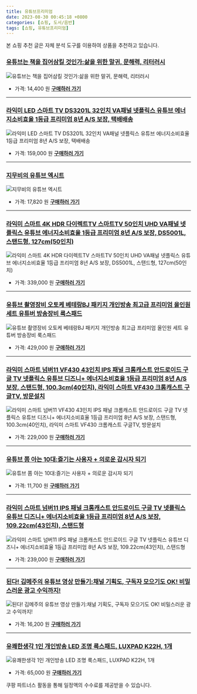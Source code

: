 ```yaml
---
title: 유튜브프리미엄
date: 2023-08-30 00:45:18 +0800
categories: [쇼핑, 도서/음반]
tags: [쇼핑, 유튜브프리미엄]
---
```

본 쇼핑 추천 글은 자체 분석 도구를 이용하여 상품을 추천하고 있습니다.
### [유튜브는 책을 집어삼킬 것인가:삶을 위한 말귀, 문해력, 리터러시](https://link.coupang.com/re/AFFSDP?lptag=AF1030537&pageKey=1435130592&itemId=2477576540&vendorItemId=70470942233&traceid=V0-153-9feab2a74c9f7798&requestid=20230907004518554174228038&token=31850C%7CMIXED)
![유튜브는 책을 집어삼킬 것인가:삶을 위한 말귀, 문해력, 리터러시](https://ads-partners.coupang.com/image1/HNsZVWC0jEIg9NjLHDOMhmFQeMWqEOh93dolREurXVB38aBG5hQa6gFd8XgYQD7iFfeJxva64f-NtEACn_rD763J0eesjzNV2Gq0fqrCAVXQYO6QUQZo37dFUrVT19pBtFV2mcjwPeNiurjmMts52fFOXI0RFyiLUH0W8XJLl_hKPRgFWlVQDAy4ctRfuQsC3rDvoG0SEDn_BdW-wSX8CwrfsY5gEqqvK5QcZa9jR0wYcLrF6GA-PmzdIPBLGecHPRCJKw0NWXL40DN0w1V9dXKGq_hkQK74J24G04sEUA==)
- 가격: 14,400 원
[**구매하러 가기**](https://link.coupang.com/re/AFFSDP?lptag=AF1030537&pageKey=1435130592&itemId=2477576540&vendorItemId=70470942233&traceid=V0-153-9feab2a74c9f7798&requestid=20230907004518554174228038&token=31850C%7CMIXED)
---
### [라익미 LED 스마트 TV DS3201L 32인치 VA패널 넷플릭스 유튜브 에너지소비효율 1등급 프리미엄 8년 A/S 보장, 택배배송](https://link.coupang.com/re/AFFSDP?lptag=AF1030537&pageKey=6355689775&itemId=13392513427&vendorItemId=84439335329&traceid=V0-153-08a659d48804b607&clickBeacon=Q%2FPAm1HJGCjrMit78AwqHgP3EQ2jbykgVIhyVPA9QvbEKU7vS7bnMIiCrJahrSqP%2Fd8fr%2F25Cw6rXRDbm5yWESy4mT1lfzHKpBY4HKeCL4WBxHLQPYa8%2FdyWYFxYUjOo6XQ2M0QAG%2F4Q1KdBIzNZFSpboy%2B7uglmXJieL1CFk9Q4WBIvH7GsvX8Gddv47bQucLFv0MzkGHmsbZ5CCyPNmdk3KX2j%2F2V79LwEvuieTtfIBlD6Rp6qZ8FcZo3voTCjcLLaytHM7fVRTALTvebxN2UHebaUYw8YGJxHxXNZv0O1rsApxY4PzyyEOHNxjE5B9QJQ79L6Srykge4tmoOd%2FRtv7fWkTCYc%2FlmKRFtl3ClirTdvt2RL1A%2BGLJvKF9h7nZ4DrSgx9mGg7IdKcD0jG9hYKZo1uZQDW5SWwHSol6i0tS%2BdtvkZC5zJVgYmWGnMPnnE2JyhPEin58T4epEIuF7IfiYvmz9x3pKP0kbDTyJ%2BNmlYT3TbDvO1Z%2FYjX2S%2FDVtA8N8%2FRXahdJA6OV%2Bejl39wnjra0vFwwmFteEV4lf8zM4tMexYb2oJE7eVCxaTZ2zbJ2ABfG6sNNumSJK%2FbTMpFk4qn5Jb9hflIVWPczoxSYcHT8ygk8os%2B4vM6kgMDfOg2GMctI8xaI8LsQou5Zf76YTQKiJbUxcAjlIy0ruhgaHG5HyvoF6245BJ%2BHOyiTPKSha%2B2BM9RmYnd6Wsij0UL1M8DgnCPCN%2B9wG87pfKflhmspLULli2%2B%2FjHkc6MuxCq0MoPSla6bkBp9xCTaSzfBfy2Urh4jTDg0On5%2BBD5b8TC7QVI%2B3rz9ktDpzUBW2sxMF5VFiwRB%2B1FlqrK4YCZ7B9tiI1%2Bni3UDM98fmd9LztOzHT%2FCFkS0OS%2F2%2B%2F4&requestid=20230907004518554174228038&token=31850C%7CMIXED)
![라익미 LED 스마트 TV DS3201L 32인치 VA패널 넷플릭스 유튜브 에너지소비효율 1등급 프리미엄 8년 A/S 보장, 택배배송](https://ads-partners.coupang.com/image1/btdg12Lyo3kxtPCebhjrx8XjL0tY5DPvM2hxC_fOjQEP2kkQDbHan51NRZGZe3x1fzktqJf5JfFpmXIKzRn9vLZryvTIr7-R_2Jgnu5jD8H990WgLWV_6WFpzOpW1p2Tl4P6_ioo-YceQ4YBtc5w4wzlvubxQkeBjGIw6d5TvP13G8nrnm9zlJYqrP4QbHapvo_vzHaBXftpA3vXWRGPcTlbM-5X--NPALE7GTbfbWVo8dqN4iPiKZR-JpAjvI0SBX33a6kiL-O2mqE6CbPQExNciZforQF9Ukj_XPL5x7ENcDB3)
- 가격: 159,000 원
[**구매하러 가기**](https://link.coupang.com/re/AFFSDP?lptag=AF1030537&pageKey=6355689775&itemId=13392513427&vendorItemId=84439335329&traceid=V0-153-08a659d48804b607&clickBeacon=Q%2FPAm1HJGCjrMit78AwqHgP3EQ2jbykgVIhyVPA9QvbEKU7vS7bnMIiCrJahrSqP%2Fd8fr%2F25Cw6rXRDbm5yWESy4mT1lfzHKpBY4HKeCL4WBxHLQPYa8%2FdyWYFxYUjOo6XQ2M0QAG%2F4Q1KdBIzNZFSpboy%2B7uglmXJieL1CFk9Q4WBIvH7GsvX8Gddv47bQucLFv0MzkGHmsbZ5CCyPNmdk3KX2j%2F2V79LwEvuieTtfIBlD6Rp6qZ8FcZo3voTCjcLLaytHM7fVRTALTvebxN2UHebaUYw8YGJxHxXNZv0O1rsApxY4PzyyEOHNxjE5B9QJQ79L6Srykge4tmoOd%2FRtv7fWkTCYc%2FlmKRFtl3ClirTdvt2RL1A%2BGLJvKF9h7nZ4DrSgx9mGg7IdKcD0jG9hYKZo1uZQDW5SWwHSol6i0tS%2BdtvkZC5zJVgYmWGnMPnnE2JyhPEin58T4epEIuF7IfiYvmz9x3pKP0kbDTyJ%2BNmlYT3TbDvO1Z%2FYjX2S%2FDVtA8N8%2FRXahdJA6OV%2Bejl39wnjra0vFwwmFteEV4lf8zM4tMexYb2oJE7eVCxaTZ2zbJ2ABfG6sNNumSJK%2FbTMpFk4qn5Jb9hflIVWPczoxSYcHT8ygk8os%2B4vM6kgMDfOg2GMctI8xaI8LsQou5Zf76YTQKiJbUxcAjlIy0ruhgaHG5HyvoF6245BJ%2BHOyiTPKSha%2B2BM9RmYnd6Wsij0UL1M8DgnCPCN%2B9wG87pfKflhmspLULli2%2B%2FjHkc6MuxCq0MoPSla6bkBp9xCTaSzfBfy2Urh4jTDg0On5%2BBD5b8TC7QVI%2B3rz9ktDpzUBW2sxMF5VFiwRB%2B1FlqrK4YCZ7B9tiI1%2Bni3UDM98fmd9LztOzHT%2FCFkS0OS%2F2%2B%2F4&requestid=20230907004518554174228038&token=31850C%7CMIXED)
---
### [지무비의 유튜브 엑시트](https://link.coupang.com/re/AFFSDP?lptag=AF1030537&pageKey=7104582264&itemId=17743234908&vendorItemId=84907836682&traceid=V0-153-82421e6e8afc3e27&requestid=20230907004518554174228038&token=31850C%7CMIXED)
![지무비의 유튜브 엑시트](https://ads-partners.coupang.com/image1/j3A42nl-XMb_fpcKj-9QRDyhTHRd3OHb0mryVSxQhC1Lbdicoz0iyM4EaPCHJ52ky1FF5dngLGlug8wDEKhVZW3rwsoHRhDD-YTuYWBR_Mn_wEPGe6I9cu8n-BIduXaI2RsrUs1rTLFLZebtxgSD9vFV19iL56YhlUzUAm3wO0i0EKgUUS8v77TpiR-0afag8OtY4FuaHT35nysQXLcYLiS-gZWNocss6-btLTmudDULBMcaZ2SVX-_6Q5Tx_ZvsPkg6-K29pVsdtmVn9Q1nKus=)
- 가격: 17,820 원
[**구매하러 가기**](https://link.coupang.com/re/AFFSDP?lptag=AF1030537&pageKey=7104582264&itemId=17743234908&vendorItemId=84907836682&traceid=V0-153-82421e6e8afc3e27&requestid=20230907004518554174228038&token=31850C%7CMIXED)
---
### [라익미 스마트 4K HDR 다이렉트TV 스마트TV 50인치 UHD VA패널 넷플릭스 유튜브 에너지소비효율 1등급 프리미엄 8년 A/S 보장, DS5001L, 스탠드형, 127cm(50인치)](https://link.coupang.com/re/AFFSDP?lptag=AF1030537&pageKey=7280198117&itemId=18585509059&vendorItemId=84594067559&traceid=V0-153-5d4c520ab8c6d53d&clickBeacon=Q%2FPAm1HJGCjrMit78AwqHgP3EQ2jbykgVIhyVPA9QvbEKU7vS7bnMIiCrJahrSqP%2Fd8fr%2F25Cw6rXRDbm5yWESy4mT1lfzHKpBY4HKeCL4XU%2BevL7s0W3uWk8VULoRtm6XQ2M0QAG%2F4Q1KdBIzNZFS%2F0OF8tvYetlIn4ebllD2GhfkxIo3smkSRZwzhoVd%2BIcLFv0MzkGHmsbZ5CCyPNmdk3KX2j%2F2V79LwEvuieTtfIBlD6Rp6qZ8FcZo3voTCjcLLaytHM7fVRTALTvebxN62rydoqbDvbAT0rpVOcty5Xeqth3yqFwK%2FYaWMIASjqJNfi123Nv1%2Bu06YU%2F%2FID6Ei1zZdGqoogQfyUIQKaWzBirTdvt2RL1A%2BGLJvKF9h7yTyBdCQQLR9VL0ZnQUAKy9hYKZo1uZQDW5SWwHSol6i0tS%2BdtvkZC5zJVgYmWGnMPnnE2JyhPEin58T4epEIuP%2FR1vg%2Fi8t2i5%2FtCjsqHRl%2BNmlYT3TbDvO1Z%2FYjX2S%2FDVtA8N8%2FRXahdJA6OV%2Bejl39wnjra0vFwwmFteEV4lf8zM4tMexYb2oJE7eVCxaTZ2zbJ2ABfG6sNNumSJK%2FbTMpFk4qn5Jb9hflIVWPczoxSYcHT8ygk8os%2B4vM6kgMDfOg2GMctI8xaI8LsQou5Zf76YTQKiJbUxcAjlIy0ruhgaHG5HyvoF6245BJ%2BHOyiTPKSha%2B2BM9RmYnd6Wsij0UL1M8DgnCPCN%2B9wG87pfKflhmspLULli2%2B%2FjHkc6MuxCq0MoPSla6bkBp9xCTaSzfBfy2Urh4jTDg0On5%2BBD5b8TC7QVI%2B3rz9ktDpzUBW2sxMF5VFiwRB%2B1FlqrK4YCZ7B9tiI1%2Bni3UDM98fmd9LztOzHT%2FCFkS0OS%2F2%2B%2F4&requestid=20230907004518554174228038&token=31850C%7CMIXED)
![라익미 스마트 4K HDR 다이렉트TV 스마트TV 50인치 UHD VA패널 넷플릭스 유튜브 에너지소비효율 1등급 프리미엄 8년 A/S 보장, DS5001L, 스탠드형, 127cm(50인치)](https://ads-partners.coupang.com/image1/W_jR8RpS6vZzh1OfW-7isfChjrzRT77fw08T-jTXzrVRnWE_abR9fT9b3uXRvC09dNa-zKFJ4zjxqzKgjAdum9AuWKMZQOV2Mrq5zaqQz8vzc7LTZ03-Y7Lw_IQ5JDbiY7SFIZtvEypt-B9tkdSYEhHGpzs4HzykDycEWbRw9HKf2WS6wwGCAGvXo1GR_apNReqCdi0P07u3bI2Kaxj_9LRkkRbFhjjkiJaSdrmXLNOfUI4p3LwgPoDO7Ucf9HPC7WfMt2Hn8PvIaTSDe8Lsd-LOK6iE_-apDtTbF8LDnCZXDbwcmQ==)
- 가격: 339,000 원
[**구매하러 가기**](https://link.coupang.com/re/AFFSDP?lptag=AF1030537&pageKey=7280198117&itemId=18585509059&vendorItemId=84594067559&traceid=V0-153-5d4c520ab8c6d53d&clickBeacon=Q%2FPAm1HJGCjrMit78AwqHgP3EQ2jbykgVIhyVPA9QvbEKU7vS7bnMIiCrJahrSqP%2Fd8fr%2F25Cw6rXRDbm5yWESy4mT1lfzHKpBY4HKeCL4XU%2BevL7s0W3uWk8VULoRtm6XQ2M0QAG%2F4Q1KdBIzNZFS%2F0OF8tvYetlIn4ebllD2GhfkxIo3smkSRZwzhoVd%2BIcLFv0MzkGHmsbZ5CCyPNmdk3KX2j%2F2V79LwEvuieTtfIBlD6Rp6qZ8FcZo3voTCjcLLaytHM7fVRTALTvebxN62rydoqbDvbAT0rpVOcty5Xeqth3yqFwK%2FYaWMIASjqJNfi123Nv1%2Bu06YU%2F%2FID6Ei1zZdGqoogQfyUIQKaWzBirTdvt2RL1A%2BGLJvKF9h7yTyBdCQQLR9VL0ZnQUAKy9hYKZo1uZQDW5SWwHSol6i0tS%2BdtvkZC5zJVgYmWGnMPnnE2JyhPEin58T4epEIuP%2FR1vg%2Fi8t2i5%2FtCjsqHRl%2BNmlYT3TbDvO1Z%2FYjX2S%2FDVtA8N8%2FRXahdJA6OV%2Bejl39wnjra0vFwwmFteEV4lf8zM4tMexYb2oJE7eVCxaTZ2zbJ2ABfG6sNNumSJK%2FbTMpFk4qn5Jb9hflIVWPczoxSYcHT8ygk8os%2B4vM6kgMDfOg2GMctI8xaI8LsQou5Zf76YTQKiJbUxcAjlIy0ruhgaHG5HyvoF6245BJ%2BHOyiTPKSha%2B2BM9RmYnd6Wsij0UL1M8DgnCPCN%2B9wG87pfKflhmspLULli2%2B%2FjHkc6MuxCq0MoPSla6bkBp9xCTaSzfBfy2Urh4jTDg0On5%2BBD5b8TC7QVI%2B3rz9ktDpzUBW2sxMF5VFiwRB%2B1FlqrK4YCZ7B9tiI1%2Bni3UDM98fmd9LztOzHT%2FCFkS0OS%2F2%2B%2F4&requestid=20230907004518554174228038&token=31850C%7CMIXED)
---
### [유튜브 촬영장비 오토케 베테랑BJ 패키지 개인방송 최고급 프리미엄 올인원 세트 유튜버 방송장비 룩스패드](https://link.coupang.com/re/AFFSDP?lptag=AF1030537&pageKey=4338032815&itemId=5074647065&vendorItemId=72384330759&traceid=V0-153-407a67cbdf9b2667&requestid=20230907004518554174228038&token=31850C%7CMIXED)
![유튜브 촬영장비 오토케 베테랑BJ 패키지 개인방송 최고급 프리미엄 올인원 세트 유튜버 방송장비 룩스패드](https://ads-partners.coupang.com/image1/JgOeYIRzXzUdBfKEJrm_MKJm1tbW1brLW0mCDhBM7oc-yTMb-SruOYRNnOkhFso9W0CMUXY3kDfmYrjvD8AR-g7tnHJhYaljP7KIFxmRBt-wnQm29YX9kk8lbTUoWSbCgl46RLb3TayF7UXtwUwWlhlblBa95oKGbtSCxUuiuq169kejXgRQCaaoHwj-dJUDvTIs7pKAcYT114c0mXAMLPlaGEZO14xWGnJ0Z-xBJx5TF0qmzF5cIonpCQTJNdijjYvcr1K6WE31pJkwbp0zIjOJhg1T5zI4YTp3jGIbFes=)
- 가격: 429,000 원
[**구매하러 가기**](https://link.coupang.com/re/AFFSDP?lptag=AF1030537&pageKey=4338032815&itemId=5074647065&vendorItemId=72384330759&traceid=V0-153-407a67cbdf9b2667&requestid=20230907004518554174228038&token=31850C%7CMIXED)
---
### [라익미 스마트 넘버11 VF430 43인치 IPS 패널 크롬캐스트 안드로이드 구글 TV 넷플릭스 유튜브 디즈니+ 에너지소비효율 1등급 프리미엄 8년 A/S 보장, 스탠드형, 100.3cm(40인치), 라익미 스마트 VF430 크롬캐스트 구글TV, 방문설치](https://link.coupang.com/re/AFFSDP?lptag=AF1030537&pageKey=7425190382&itemId=19272221457&vendorItemId=86224373098&traceid=V0-153-a7b0e0df5900297b&clickBeacon=Q%2FPAm1HJGCjrMit78AwqHgP3EQ2jbykgVIhyVPA9QvbEKU7vS7bnMIiCrJahrSqP%2Fd8fr%2F25Cw6rXRDbm5yWESy4mT1lfzHKpBY4HKeCL4X6NIxQKXfDjiWfHVUxeQwt6XQ2M0QAG%2F4Q1KdBIzNZFUEQpAzmxmyr2fVj3QYTeE%2FnCyCoZPOdlGYsxsec0ky8cLFv0MzkGHmsbZ5CCyPNmdk3KX2j%2F2V79LwEvuieTtfIBlD6Rp6qZ8FcZo3voTCj57FXgzGmYmFAG9HNKhCAhyVC8ghhzvnUJ6eneu9O%2BYiSzszgXD0s6MAcMNDu1TwWdhIxK7EIZgLqq9K%2BwrqmztHC7Laof7%2FV2kVcWr60n6rR%2BBRaDWAXKfqTSpYOijJJt1jBZ4u38g943c8kYxi3QdhYKZo1uZQDW5SWwHSol6i0tS%2BdtvkZC5zJVgYmWGnMPnnE2JyhPEin58T4epEIuL1h4uAwcCxf0N0Ad8NqKOx%2BNmlYT3TbDvO1Z%2FYjX2S%2FDVtA8N8%2FRXahdJA6OV%2Bejl39wnjra0vFwwmFteEV4lf8zM4tMexYb2oJE7eVCxaTZ2zbJ2ABfG6sNNumSJK%2FbTMpFk4qn5Jb9hflIVWPczoxSYcHT8ygk8os%2B4vM6kgMDfOg2GMctI8xaI8LsQou5Zf76YTQKiJbUxcAjlIy0ruhgaHG5HyvoF6245BJ%2BHOyiTPKSha%2B2BM9RmYnd6Wsij0UL1M8DgnCPCN%2B9wG87pfKflhmspLULli2%2B%2FjHkc6MuxCq0MoPSla6bkBp9xCTaSzfBfy2Urh4jTDg0On5%2BBD5b8TC7QVI%2B3rz9ktDpzUBW2sxMF5VFiwRB%2B1FlqrK4YCZ7B9tiI1%2Bni3UDM98fmd9LztOzHT%2FCFkS0OS%2F2%2B%2F4&requestid=20230907004518554174228038&token=31850C%7CMIXED)
![라익미 스마트 넘버11 VF430 43인치 IPS 패널 크롬캐스트 안드로이드 구글 TV 넷플릭스 유튜브 디즈니+ 에너지소비효율 1등급 프리미엄 8년 A/S 보장, 스탠드형, 100.3cm(40인치), 라익미 스마트 VF430 크롬캐스트 구글TV, 방문설치](https://ads-partners.coupang.com/image1/Aa_tsdotRyetdcPfAanFIGO3ozZCThbms_4hEZi7zVj5a9e7PxcmmCWxFo5fUA2fu5MFrsH87rYCRikEiipOTuvTdwlgcoZuLCAV98mQty4eZxkAhqxLNLt3ShDFZOuCMFoZQRjXPsFrGPI4NFVGuOzAzE25BtHVirVSUUX_B6lx9v92KQSxvwwjoXyoUvojY_igic9nKiZ0GznSc8Y2h4puBpeSuQOZ0M9qhSDzkHKjaz4i3YjqS-F7n3rcgQTzAWttdo3b1yTwOu7mRJiuTSP3T_oSlGy1fQzcwPKeLV_2sFCpHg==)
- 가격: 229,000 원
[**구매하러 가기**](https://link.coupang.com/re/AFFSDP?lptag=AF1030537&pageKey=7425190382&itemId=19272221457&vendorItemId=86224373098&traceid=V0-153-a7b0e0df5900297b&clickBeacon=Q%2FPAm1HJGCjrMit78AwqHgP3EQ2jbykgVIhyVPA9QvbEKU7vS7bnMIiCrJahrSqP%2Fd8fr%2F25Cw6rXRDbm5yWESy4mT1lfzHKpBY4HKeCL4X6NIxQKXfDjiWfHVUxeQwt6XQ2M0QAG%2F4Q1KdBIzNZFUEQpAzmxmyr2fVj3QYTeE%2FnCyCoZPOdlGYsxsec0ky8cLFv0MzkGHmsbZ5CCyPNmdk3KX2j%2F2V79LwEvuieTtfIBlD6Rp6qZ8FcZo3voTCj57FXgzGmYmFAG9HNKhCAhyVC8ghhzvnUJ6eneu9O%2BYiSzszgXD0s6MAcMNDu1TwWdhIxK7EIZgLqq9K%2BwrqmztHC7Laof7%2FV2kVcWr60n6rR%2BBRaDWAXKfqTSpYOijJJt1jBZ4u38g943c8kYxi3QdhYKZo1uZQDW5SWwHSol6i0tS%2BdtvkZC5zJVgYmWGnMPnnE2JyhPEin58T4epEIuL1h4uAwcCxf0N0Ad8NqKOx%2BNmlYT3TbDvO1Z%2FYjX2S%2FDVtA8N8%2FRXahdJA6OV%2Bejl39wnjra0vFwwmFteEV4lf8zM4tMexYb2oJE7eVCxaTZ2zbJ2ABfG6sNNumSJK%2FbTMpFk4qn5Jb9hflIVWPczoxSYcHT8ygk8os%2B4vM6kgMDfOg2GMctI8xaI8LsQou5Zf76YTQKiJbUxcAjlIy0ruhgaHG5HyvoF6245BJ%2BHOyiTPKSha%2B2BM9RmYnd6Wsij0UL1M8DgnCPCN%2B9wG87pfKflhmspLULli2%2B%2FjHkc6MuxCq0MoPSla6bkBp9xCTaSzfBfy2Urh4jTDg0On5%2BBD5b8TC7QVI%2B3rz9ktDpzUBW2sxMF5VFiwRB%2B1FlqrK4YCZ7B9tiI1%2Bni3UDM98fmd9LztOzHT%2FCFkS0OS%2F2%2B%2F4&requestid=20230907004518554174228038&token=31850C%7CMIXED)
---
### [유튜브 쫌 아는 10대:즐기는 사용자 + 의로운 감시자 되기](https://link.coupang.com/re/AFFSDP?lptag=AF1030537&pageKey=255581946&itemId=801766624&vendorItemId=5061463757&traceid=V0-153-dd58e7a9afe7f1ed&requestid=20230907004518554174228038&token=31850C%7CMIXED)
![유튜브 쫌 아는 10대:즐기는 사용자 + 의로운 감시자 되기](https://ads-partners.coupang.com/image1/vHb_egsHCpG6gtIKvIpSrxBIs30wQpeZI6Y-Vva00KeEISDpu3XYcOVesPl1MyaOtAGjIfAnEWhPhvlZfKC_lA_b5Ckz5JsJyMF9xTO4f9TdSfH70wVhzVN2kiJCqIMIXZlMhVmak_mmvJK7iRV7jJFj4qDdI8WLuP0hfO885CiXk5xS9XP33Igj3rHoJl-yN1NrMdkWM_JMRL95Skw6JiUeGsVivPjCnakQ0xjfWXXJEX7kPRML8shbWjMSrHjaDyyIBVDX9aT6fRwb7XLu)
- 가격: 11,700 원
[**구매하러 가기**](https://link.coupang.com/re/AFFSDP?lptag=AF1030537&pageKey=255581946&itemId=801766624&vendorItemId=5061463757&traceid=V0-153-dd58e7a9afe7f1ed&requestid=20230907004518554174228038&token=31850C%7CMIXED)
---
### [라익미 스마트 넘버11 IPS 패널 크롬캐스트 안드로이드 구글 TV 넷플릭스 유튜브 디즈니+ 에너지소비효율 1등급 프리미엄 8년 A/S 보장, 109.22cm(43인치), 스탠드형](https://link.coupang.com/re/AFFSDP?lptag=AF1030537&pageKey=7212419224&itemId=18505184429&vendorItemId=85402509169&traceid=V0-153-ce854b4b4a0e9b31&clickBeacon=Q%2FPAm1HJGCjrMit78AwqHgP3EQ2jbykgVIhyVPA9QvbEKU7vS7bnMIiCrJahrSqP%2Fd8fr%2F25Cw6rXRDbm5yWESy4mT1lfzHKpBY4HKeCL4WaJbqpokMAh6Sj%2BT3I5FKl6XQ2M0QAG%2F4Q1KdBIzNZFcOIS0qE%2B57FohrAOfpgQTjf4DErsSdFWVL8S3Ey2CYacLFv0MzkGHmsbZ5CCyPNmdk3KX2j%2F2V79LwEvuieTtfIBlD6Rp6qZ8FcZo3voTCjIt%2BYlG5pqPYGl%2Bdqo0XIXlihfiW7rvDXuuRL6WD8Qf1uPKqdMtHrfrUfzIBaelB9TczHjLzOIipwH%2FxjpgEyd%2BX5uv2XI7ClwPmGKj%2FqyE1gGQOgbuZqfTeb0mEB2YUyVsDtTthZWswf8G3S%2F8bbR2B119Txa8hf28z2B0dGKx6Y1j%2BeNbWl2oG43Ik2vUAFIzK8yOMvbkUtEaMckb%2FNdHS86LCImGr8WUSuCQfEqtFb%2F2D16KuwR7DLip6eQHMQGL6TpKEVXFaQVqNf4eiWviE1adsPKQdsq%2BwF6EpqT0omiiln1%2B4nRCbKUQP4mxTbmhHp%2BU7PrI9lAdSpB7zdyN1m4RNfZUpQ52M9HJX7qcU3815mRyiSVOzkOMCXSyVAq%2FOlZZEuQ%2FcdVmb%2BkD85uR227Wd7vLJYbYfLePbN4BlKvXRY%2FyegpWzJ3bmveWuq4LjrnWu5D%2FC%2FFrMne1csEVeZ%2Fl3b7FGhd3DwLY3pT1KIKIMUVuB%2BEWQceL8f6kXZxZMqRe1546hFrWf%2BogyWCro%2FYAPlfY1UOgpHEHe0EFEvcGdXqcVifX6kBf7i1RbJYCwlNaiFyRf0%2F8qrvzrdYtWHApaR5q25%2BlYIIaddsE6ERDWD7afuyIqrqtZbSUiz&requestid=20230907004518554174228038&token=31850C%7CMIXED)
![라익미 스마트 넘버11 IPS 패널 크롬캐스트 안드로이드 구글 TV 넷플릭스 유튜브 디즈니+ 에너지소비효율 1등급 프리미엄 8년 A/S 보장, 109.22cm(43인치), 스탠드형](https://ads-partners.coupang.com/image1/ULvj3xelQfGhmAksUGmdiR7tj3YDC4IXLZNG76nYydkXaXggtXEt_JJGsDSiQlWQCBRyU2EZkWFov2omvEzoNj8QWb-uQ-HTlIMWIYXuH9-CiiFq4ZeIT7kb6PlpaUqilVqX6MZJm8HDv9up8oDAzAzcXvG34BMGnGu64D1pXVye81iJhiibqDbG2Wt5JIgqMCrTBCOTq1Yy28nKJwnOqtw1m_1u89Nt5BQtl3OM-DVpBBfK-PBUMNnghrruYIRFYtMS1T-GzS9DZeJ3Gcjp-1bTH7iBUe6T5BQ1otEylePZwG_3AO8=)
- 가격: 239,000 원
[**구매하러 가기**](https://link.coupang.com/re/AFFSDP?lptag=AF1030537&pageKey=7212419224&itemId=18505184429&vendorItemId=85402509169&traceid=V0-153-ce854b4b4a0e9b31&clickBeacon=Q%2FPAm1HJGCjrMit78AwqHgP3EQ2jbykgVIhyVPA9QvbEKU7vS7bnMIiCrJahrSqP%2Fd8fr%2F25Cw6rXRDbm5yWESy4mT1lfzHKpBY4HKeCL4WaJbqpokMAh6Sj%2BT3I5FKl6XQ2M0QAG%2F4Q1KdBIzNZFcOIS0qE%2B57FohrAOfpgQTjf4DErsSdFWVL8S3Ey2CYacLFv0MzkGHmsbZ5CCyPNmdk3KX2j%2F2V79LwEvuieTtfIBlD6Rp6qZ8FcZo3voTCjIt%2BYlG5pqPYGl%2Bdqo0XIXlihfiW7rvDXuuRL6WD8Qf1uPKqdMtHrfrUfzIBaelB9TczHjLzOIipwH%2FxjpgEyd%2BX5uv2XI7ClwPmGKj%2FqyE1gGQOgbuZqfTeb0mEB2YUyVsDtTthZWswf8G3S%2F8bbR2B119Txa8hf28z2B0dGKx6Y1j%2BeNbWl2oG43Ik2vUAFIzK8yOMvbkUtEaMckb%2FNdHS86LCImGr8WUSuCQfEqtFb%2F2D16KuwR7DLip6eQHMQGL6TpKEVXFaQVqNf4eiWviE1adsPKQdsq%2BwF6EpqT0omiiln1%2B4nRCbKUQP4mxTbmhHp%2BU7PrI9lAdSpB7zdyN1m4RNfZUpQ52M9HJX7qcU3815mRyiSVOzkOMCXSyVAq%2FOlZZEuQ%2FcdVmb%2BkD85uR227Wd7vLJYbYfLePbN4BlKvXRY%2FyegpWzJ3bmveWuq4LjrnWu5D%2FC%2FFrMne1csEVeZ%2Fl3b7FGhd3DwLY3pT1KIKIMUVuB%2BEWQceL8f6kXZxZMqRe1546hFrWf%2BogyWCro%2FYAPlfY1UOgpHEHe0EFEvcGdXqcVifX6kBf7i1RbJYCwlNaiFyRf0%2F8qrvzrdYtWHApaR5q25%2BlYIIaddsE6ERDWD7afuyIqrqtZbSUiz&requestid=20230907004518554174228038&token=31850C%7CMIXED)
---
### [된다! 김메주의 유튜브 영상 만들기:채널 기획도, 구독자 모으기도 OK! 비밀스러운 광고 수익까지!](https://link.coupang.com/re/AFFSDP?lptag=AF1030537&pageKey=6186246259&itemId=12180650132&vendorItemId=79451831157&traceid=V0-153-29e5d0a4376283c8&requestid=20230907004518554174228038&token=31850C%7CMIXED)
![된다! 김메주의 유튜브 영상 만들기:채널 기획도, 구독자 모으기도 OK! 비밀스러운 광고 수익까지!](https://ads-partners.coupang.com/image1/d5517c8NYolAdVgLdzjGfrCeJAOBAHMfp3Mgazaft7DQahQWI6GD-UqiO5nzwncWIEhvcSbzZ4JS3GUfsCzWni6TooqHi7ZoNLdfKiAE_2RrH0KBXB1muljBMa4ykjdubQ_hoX-eUmzyRQ_6aJ9NkPFBqDho08qR5lGVvGINdVvNUREWeY8GSrxivOYUZ8khiA7aDdxVpyUNIRJwyzm6-J0oUELNmFcZD22febEfP91nsGTXiIP6MORXYjRfF-JFONs2QplDpDOt1KHFK-uwxQ==)
- 가격: 16,200 원
[**구매하러 가기**](https://link.coupang.com/re/AFFSDP?lptag=AF1030537&pageKey=6186246259&itemId=12180650132&vendorItemId=79451831157&traceid=V0-153-29e5d0a4376283c8&requestid=20230907004518554174228038&token=31850C%7CMIXED)
---
### [유쾌한생각 1인 개인방송 LED 조명 룩스패드, LUXPAD K22H, 1개](https://link.coupang.com/re/AFFSDP?lptag=AF1030537&pageKey=6725645439&itemId=546114031&vendorItemId=4431797148&traceid=V0-153-d21d9128a53fb8cb&clickBeacon=Q%2FPAm1HJGCjrMit78AwqHgP3EQ2jbykgVIhyVPA9QvbEKU7vS7bnMIiCrJahrSqP%2Fd8fr%2F25Cw6rXRDbm5yWESy4mT1lfzHKpBY4HKeCL4UNrBNxZ85pNqFbg10qlpYH6XQ2M0QAG%2F4Q1KdBIzNZFa8tgQ5GESQKa7gnOTl8Y6c6Lzq7nf2lMHMFmefqnawWcLFv0MzkGHmsbZ5CCyPNmdk3KX2j%2F2V79LwEvuieTtfIBlD6Rp6qZ8FcZo3voTCjIt%2BYlG5pqPYGl%2Bdqo0XIXpZavQPnUOil%2BERYGq1TgQHWthMd7PFkwo8D7O%2F5iy9XjQBg5EUURy6ZDnWVfIAtd5lG3IJ3N2BziMN6DNAezPH8Vxj86dWBmOJMCFLswgEPrirb77rfUcMMqJk8qpAMoH4YQRebHlytJ31KXrL6%2F4eBy%2Fq%2BPivpVbS7rr8u%2FikvIzK8yOMvbkUtEaMckb%2FNdGijkw3OjiFcsALj6l1VSPJb%2F2D16KuwR7DLip6eQHMQGL6TpKEVXFaQVqNf4eiWviE1adsPKQdsq%2BwF6EpqT0omiiln1%2B4nRCbKUQP4mxTbmhHp%2BU7PrI9lAdSpB7zdyN1m4RNfZUpQ52M9HJX7qcU3815mRyiSVOzkOMCXSyVAq%2FOlZZEuQ%2FcdVmb%2BkD85uR227Wd7vLJYbYfLePbN4BlKvXRY%2FyegpWzJ3bmveWuq4LjrnWu5D%2FC%2FFrMne1csEVeZ%2Fl3b7FGhd3DwLY3pT1KIKIMUVuB%2BEWQceL8f6kXZxZMqRe1546hFrWf%2BogyWCro%2FYAPlfY1UOgpHEHe0EFEvcGdXqcVifX6kBf7i1RbJYCwlNaiFyRf0%2F8qrvzrdYtWHApaR5q25%2BlYIIaddsE6ERDWD7afuyIqrqtZbSUiz&requestid=20230907004518554174228038&token=31850C%7CMIXED)
![유쾌한생각 1인 개인방송 LED 조명 룩스패드, LUXPAD K22H, 1개](https://ads-partners.coupang.com/image1/jwa07vScLI2DuV1PjzYoi95W8r-u50gi74_whpEbRACPYBwkSSakP62prBNuDMzKJoOd3q_fwtIyYSbmBNXF-_KtKqxDmGWP_wW3gscghYE10X0qTsghDKDREIWJYuBDD2kqF-uBHuQCD5SQ-g4z4pYbK8UcORPUYLEhW6RkP0o0UvaVF5wJqytdat5Z6rNU_nKHJtI8wuZoFbkj39GaLhjNqKy9Bm7pa3uqxYKVGTeKIsry6lldrWJ_tzztazaRHxuzw6epmP5CY0VwZ_R-cCj2sFdz_w==)
- 가격: 65,000 원
[**구매하러 가기**](https://link.coupang.com/re/AFFSDP?lptag=AF1030537&pageKey=6725645439&itemId=546114031&vendorItemId=4431797148&traceid=V0-153-d21d9128a53fb8cb&clickBeacon=Q%2FPAm1HJGCjrMit78AwqHgP3EQ2jbykgVIhyVPA9QvbEKU7vS7bnMIiCrJahrSqP%2Fd8fr%2F25Cw6rXRDbm5yWESy4mT1lfzHKpBY4HKeCL4UNrBNxZ85pNqFbg10qlpYH6XQ2M0QAG%2F4Q1KdBIzNZFa8tgQ5GESQKa7gnOTl8Y6c6Lzq7nf2lMHMFmefqnawWcLFv0MzkGHmsbZ5CCyPNmdk3KX2j%2F2V79LwEvuieTtfIBlD6Rp6qZ8FcZo3voTCjIt%2BYlG5pqPYGl%2Bdqo0XIXpZavQPnUOil%2BERYGq1TgQHWthMd7PFkwo8D7O%2F5iy9XjQBg5EUURy6ZDnWVfIAtd5lG3IJ3N2BziMN6DNAezPH8Vxj86dWBmOJMCFLswgEPrirb77rfUcMMqJk8qpAMoH4YQRebHlytJ31KXrL6%2F4eBy%2Fq%2BPivpVbS7rr8u%2FikvIzK8yOMvbkUtEaMckb%2FNdGijkw3OjiFcsALj6l1VSPJb%2F2D16KuwR7DLip6eQHMQGL6TpKEVXFaQVqNf4eiWviE1adsPKQdsq%2BwF6EpqT0omiiln1%2B4nRCbKUQP4mxTbmhHp%2BU7PrI9lAdSpB7zdyN1m4RNfZUpQ52M9HJX7qcU3815mRyiSVOzkOMCXSyVAq%2FOlZZEuQ%2FcdVmb%2BkD85uR227Wd7vLJYbYfLePbN4BlKvXRY%2FyegpWzJ3bmveWuq4LjrnWu5D%2FC%2FFrMne1csEVeZ%2Fl3b7FGhd3DwLY3pT1KIKIMUVuB%2BEWQceL8f6kXZxZMqRe1546hFrWf%2BogyWCro%2FYAPlfY1UOgpHEHe0EFEvcGdXqcVifX6kBf7i1RbJYCwlNaiFyRf0%2F8qrvzrdYtWHApaR5q25%2BlYIIaddsE6ERDWD7afuyIqrqtZbSUiz&requestid=20230907004518554174228038&token=31850C%7CMIXED)


쿠팡 파트너스 활동을 통해 일정액의 수수료를 제공받을 수 있습니다.

